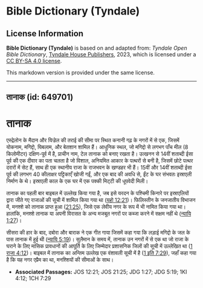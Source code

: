 # Bible Dictionary (Tyndale)

## License Information

**Bible Dictionary (Tyndale)** is based on and adapted from: _Tyndale Open Bible Dictionary_, [Tyndale House Publishers](https://tyndaleopenresources.com/), 2023, which is licensed under a [CC BY-SA 4.0 license](https://creativecommons.org/licenses/by-sa/4.0/legalcode.en).

This markdown version is provided under the same license.



--------------------------------

## तानाक (id: 649701)

तानाक
=====

एस्द्रेलोन के मैदान और यिज्रेल की तराई की सीमा पर स्थित कनानी गढ़ के नगरों में से एक, जिसमें योकनाम, मगिद्दो, यिबलाम, और बेतशान शामिल हैं। आधुनिक स्थल, जो मगिद्दो से लगभग पाँच मील (8 किलोमीटर) दक्षिण\-पूर्व में है, प्राचीन नाम, टेल तानाक को बनाए रखता है। उत्खनन से 14वीं शताब्दी ईसा पूर्व की एक दीवार का पता चलता है जो विशाल, अनियमित आकार के पत्थरों से बनी है, जिसमें छोटे पत्थर दरारों में सेट हैं, साथ ही एक स्थानीय राजा के राजभवन के खण्डहर भी हैं। 15वीं और 14वीं शताब्दी ईसा पूर्व की लगभग 40 कीलाक्षर पट्टिकाएँ खोजी गईं, और एक बाद की अवधि से, ईंट के घर संभवतः इस्राएली निर्माण के थे। इस्राएली काल के एक घर में एक पक्की मिट्‍टी की धूपवेदी मिली।

तानाक का पहली बार बाइबल में उल्लेख किया गया है, जब इसे यरदन के पश्चिमी किनारे पर इस्राएलियों द्वारा जीते गए राजाओं की सूची में शामिल किया गया था ([यहो 12:21](https://ref.ly/Josh12:21))। फिलिस्तीन के जनजातीय विभाजन में, मनश्शे को तानाक प्राप्त हुआ ([21:25](https://ref.ly/Josh21:25)), जिसे एक लेवीय नगर के रूप में भी नामित किया गया था। हालांकि, मनश्शे तानाक या अपनी विरासत के अन्य मजबूत नगरों पर कब्जा करने में सक्षम नहीं थे ([न्यायि 1:27](https://ref.ly/Judg1:27))।

सीसरा की हार के बाद, दबोरा और बाराक ने एक गीत गाया जिसमें कहा गया कि लड़ाई मगिद्दो के जल के पास तानाक में हुई थी ([न्यायि 5:19](https://ref.ly/Judg5:19))। सुलैमान के समय में, तानाक उन नगरों में से एक था जो राजा के घराने के लिए मासिक प्रावधानों की आपूर्ति के लिए जिम्मेदार प्रशासनिक जिलों की सूची में उल्लेखित था ([1 राजा 4:12](https://ref.ly/1Kgs4:12))। बाइबल में तानाक का अन्तिम उल्लेख एक वंशावली सूची में है ([1 इति 7:29](https://ref.ly/1Chr7:29)), जहाँ कहा गया है कि यह नगर एप्रैम का था, मनश्शियों की सीमाओं के साथ।

* **Associated Passages:** JOS 12:21; JOS 21:25; JDG 1:27; JDG 5:19; 1KI 4:12; 1CH 7:29

